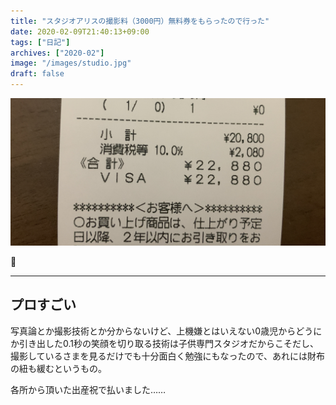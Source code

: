 ```yaml
---
title: "スタジオアリスの撮影料（3000円）無料券をもらったので行った"
date: 2020-02-09T21:40:13+09:00
tags: ["日記"]
archives: ["2020-02"]
image: "/images/studio.jpg"
draft: false
---
```


![レシート](/images/studio.jpg)

🤔

---

## プロすごい

写真論とか撮影技術とか分からないけど、上機嫌とはいえない0歳児からどうにか引き出した0.1秒の笑顔を切り取る技術は子供専門スタジオだからこそだし、撮影しているさまを見るだけでも十分面白く勉強にもなったので、あれには財布の紐も緩むというもの。

各所から頂いた出産祝で払いました……
